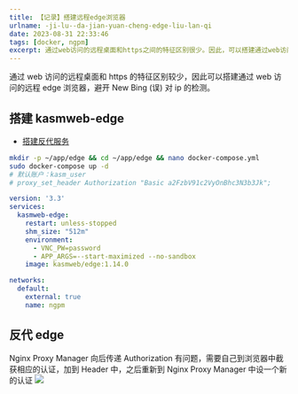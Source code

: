 ```yaml
---
title: 【记录】搭建远程edge浏览器
urlname: -ji-lu--da-jian-yuan-cheng-edge-liu-lan-qi
date: 2023-08-31 22:33:46
tags: [docker, ngpm]
excerpt: 通过web访问的远程桌面和https之间的特征区别很少。因此，可以搭建通过web访问的远程edge浏览器，以避免New Bing对IP的检测。搭建kasmweb-edge和反代服务，设置默认账户为kasm_user。使用docker-compose启动服务，并设置VNC密码和应用参数。使用Nginx Proxy Manager进行反向代理，但需要在浏览器中获取认证信息并添加到Header中，然后在Nginx Proxy Manager中设置新的认证。
---
```

通过 web 访问的远程桌面和 https 的特征区别较少，因此可以搭建通过 web 访问的远程 edge 浏览器，避开 New Bing (误) 对 ip 的检测。
## 搭建 kasmweb-edge
+ [搭建反代服务](/Docker-bu-shu-Nginx-Proxy-Manager)
```bash
mkdir -p ~/app/edge && cd ~/app/edge && nano docker-compose.yml
sudo docker-compose up -d
# 默认账户：kasm_user
# proxy_set_header Authorization "Basic a2FzbV91c2VyOnBhc3N3b3Jk";
```
```yml
version: '3.3'
services:
  kasmweb-edge:
    restart: unless-stopped
    shm_size: "512m"
    environment:
      - VNC_PW=password
      - APP_ARGS=--start-maximized --no-sandbox
    image: kasmweb/edge:1.14.0

networks:
  default:
    external: true
    name: ngpm
```
## 反代 edge
Nginx Proxy Manager 向后传递 Authorization 有问题，需要自己到浏览器中截获相应的认证，加到 Header 中，之后重新到 Nginx Proxy Manager 中设一个新的认证
![](https://img.limour.top/2023/08/31/64f0a55200107.webp)
